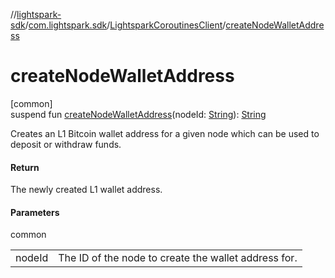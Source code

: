 //[lightspark-sdk](../../../index.md)/[com.lightspark.sdk](../index.md)/[LightsparkCoroutinesClient](index.md)/[createNodeWalletAddress](create-node-wallet-address.md)

# createNodeWalletAddress

[common]\
suspend fun [createNodeWalletAddress](create-node-wallet-address.md)(nodeId: [String](https://kotlinlang.org/api/latest/jvm/stdlib/kotlin/-string/index.html)): [String](https://kotlinlang.org/api/latest/jvm/stdlib/kotlin/-string/index.html)

Creates an L1 Bitcoin wallet address for a given node which can be used to deposit or withdraw funds.

#### Return

The newly created L1 wallet address.

#### Parameters

common

| | |
|---|---|
| nodeId | The ID of the node to create the wallet address for. |
